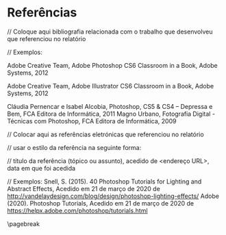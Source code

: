 
# Referências

// Coloque aqui bibliografia relacionada com o trabalho que desenvolveu que referenciou no relatório&#x20;

// Exemplos:&#x20;

Adobe Creative Team, Adobe Photoshop CS6 Classroom in a Book, Adobe Systems, 2012&#x20;

Adobe Creative Team, Adobe Illustrator CS6 Classroom in a Book, Adobe Systems, 2012&#x20;

Cláudia Pernencar e Isabel Alcobia, Photoshop, CS5 & CS4 – Depressa e Bem, FCA Editora de Informática, 2011 Magno Urbano, Fotografia Digital - Técnicas com Photoshop, FCA Editora de Informática, 2009

// Colocar aqui as referências eletrónicas que referenciou no relatório

&#x20;// usar o estilo da referência na seguinte forma:

&#x20;// título da referência (tópico ou assunto), acedido de \<endereço URL>, data em que foi acedida&#x20;

// Exemplos: Snell, S. (2015). 40 Photoshop Tutorials for Lighting and Abstract Effects, Acedido em 21 de março de 2020 de http://vandelaydesign.com/blog/design/photoshop-lighting-effects/ Adobe (2020). Photoshop Tutorials, Acedido em 21 de março de 2020 de https://helpx.adobe.com/photoshop/tutorials.html

\pagebreak